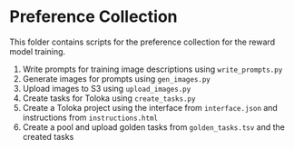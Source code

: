 # Preference Collection

This folder contains scripts for the preference collection for the reward model training.

1. Write prompts for training image descriptions using `write_prompts.py`
2. Generate images for prompts using `gen_images.py`
3. Upload images to S3 using `upload_images.py`
4. Create tasks for Toloka using `create_tasks.py`
5. Create a Toloka project using the interface from `interface.json` and instructions from `instructions.html`
6. Create a pool and upload golden tasks from `golden_tasks.tsv` and the created tasks
